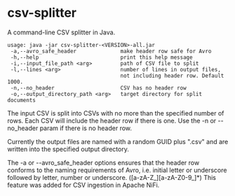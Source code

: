 # csv-splitter
A command-line CSV splitter in Java.

    usage: java -jar csv-splitter-<VERSION>-all.jar
     -a,--avro_safe_header              make header row safe for Avro
     -h,--help                          print this help message
     -i,--input_file_path <arg>         path of CSV file to split
     -l,--lines <arg>                   number of lines in output files, 
                                        not including header row. Default 1000.
     -n,--no_header                     CSV has no header row
     -o,--output_directory_path <arg>   target directory for split documents

The input CSV is split into CSVs with no more than the specified number of rows. Each CSV will include the header row if there is one. Use the -n or --no_header param if there is no header row.

Currently the output files are named with a random GUID plus ".csv" and are written into the specified output directory.

The -a or --avro_safe_header options ensures that the header row conforms to the naming requirements of Avro, i.e. initial letter or underscore followed by letter, number or underscore. ([a-zA-Z_][a-zA-Z0-9_]*) This feature was added for CSV ingestion in Apache NiFi.
